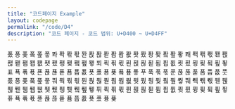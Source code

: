 ```yaml
---
title: "코드페이지 Example"
layout: codepage
permalink: "/code/D4"
description: "코드 페이지 - 코드 범위: U+D400 ~ U+D4FF"
---
```


<span class="character">퐀</span>
<span class="character">퐁</span>
<span class="character">퐂</span>
<span class="code tofu"></span>
<span class="character">퐄</span>
<span class="code tofu"></span>
<span class="character">퐆</span>
<span class="character">퐇</span>
<span class="character">퐈</span>
<span class="character">퐉</span>
<span class="character">퐊</span>
<span class="character">퐋</span>
<span class="character">퐌</span>
<span class="character">퐍</span>
<span class="character">퐎</span>
<span class="character">퐏</span>
<span class="code tofu"></span>
<span class="code tofu"></span>
<span class="code tofu"></span>
<span class="code tofu"></span>
<span class="code tofu"></span>
<span class="code tofu"></span>
<span class="code tofu"></span>
<span class="code tofu"></span>
<span class="character">퐘</span>
<span class="character">퐙</span>
<span class="character">퐚</span>
<span class="character">퐛</span>
<span class="character">퐜</span>
<span class="character">퐝</span>
<span class="character">퐞</span>
<span class="code tofu"></span>
<span class="character">퐠</span>
<span class="code tofu"></span>
<span class="character">퐢</span>
<span class="character">퐣</span>
<span class="character">퐤</span>
<span class="character">퐥</span>
<span class="character">퐦</span>
<span class="character">퐧</span>
<span class="character">퐨</span>
<span class="character">퐩</span>
<span class="character">퐪</span>
<span class="character">퐫</span>
<span class="code tofu"></span>
<span class="code tofu"></span>
<span class="code tofu"></span>
<span class="code tofu"></span>
<span class="code tofu"></span>
<span class="code tofu"></span>
<span class="code tofu"></span>
<span class="code tofu"></span>
<span class="character">퐴</span>
<span class="character">퐵</span>
<span class="character">퐶</span>
<span class="character">퐷</span>
<span class="character">퐸</span>
<span class="character">퐹</span>
<span class="character">퐺</span>
<span class="code tofu"></span>
<span class="character">퐼</span>
<span class="code tofu"></span>
<span class="character">퐾</span>
<span class="character">퐿</span>
<span class="character">푀</span>
<span class="character">푁</span>
<span class="character">푂</span>
<span class="character">푃</span>
<span class="character">푄</span>
<span class="character">푅</span>
<span class="character">푆</span>
<span class="character">푇</span>
<span class="code tofu"></span>
<span class="code tofu"></span>
<span class="code tofu"></span>
<span class="code tofu"></span>
<span class="code tofu"></span>
<span class="code tofu"></span>
<span class="code tofu"></span>
<span class="code tofu"></span>
<span class="character">푐</span>
<span class="character">푑</span>
<span class="character">푒</span>
<span class="character">푓</span>
<span class="character">푔</span>
<span class="character">푕</span>
<span class="character">푖</span>
<span class="code tofu"></span>
<span class="character">푘</span>
<span class="code tofu"></span>
<span class="character">푚</span>
<span class="character">푛</span>
<span class="character">표</span>
<span class="character">푝</span>
<span class="character">푞</span>
<span class="character">푟</span>
<span class="character">푠</span>
<span class="character">푡</span>
<span class="character">푢</span>
<span class="character">푣</span>
<span class="code tofu"></span>
<span class="code tofu"></span>
<span class="code tofu"></span>
<span class="code tofu"></span>
<span class="code tofu"></span>
<span class="code tofu"></span>
<span class="code tofu"></span>
<span class="code tofu"></span>
<span class="character">푬</span>
<span class="character">푭</span>
<span class="character">푮</span>
<span class="character">푯</span>
<span class="character">푰</span>
<span class="character">푱</span>
<span class="character">푲</span>
<span class="code tofu"></span>
<span class="character">푴</span>
<span class="code tofu"></span>
<span class="character">푶</span>
<span class="character">푷</span>
<span class="character">푸</span>
<span class="character">푹</span>
<span class="character">푺</span>
<span class="character">푻</span>
<span class="character">푼</span>
<span class="character">푽</span>
<span class="character">푾</span>
<span class="character">푿</span>
<span class="code tofu"></span>
<span class="code tofu"></span>
<span class="code tofu"></span>
<span class="code tofu"></span>
<span class="code tofu"></span>
<span class="code tofu"></span>
<span class="code tofu"></span>
<span class="code tofu"></span>
<span class="character">품</span>
<span class="character">풉</span>
<span class="character">풊</span>
<span class="character">풋</span>
<span class="character">풌</span>
<span class="character">풍</span>
<span class="character">풎</span>
<span class="code tofu"></span>
<span class="character">풐</span>
<span class="code tofu"></span>
<span class="character">풒</span>
<span class="character">풓</span>
<span class="character">풔</span>
<span class="character">풕</span>
<span class="character">풖</span>
<span class="character">풗</span>
<span class="character">풘</span>
<span class="character">풙</span>
<span class="character">풚</span>
<span class="character">풛</span>
<span class="code tofu"></span>
<span class="code tofu"></span>
<span class="code tofu"></span>
<span class="code tofu"></span>
<span class="code tofu"></span>
<span class="code tofu"></span>
<span class="code tofu"></span>
<span class="code tofu"></span>
<span class="character">풤</span>
<span class="character">풥</span>
<span class="character">풦</span>
<span class="character">풧</span>
<span class="character">풨</span>
<span class="character">풩</span>
<span class="character">풪</span>
<span class="code tofu"></span>
<span class="character">풬</span>
<span class="code tofu"></span>
<span class="character">풮</span>
<span class="character">풯</span>
<span class="character">풰</span>
<span class="character">풱</span>
<span class="character">풲</span>
<span class="character">풳</span>
<span class="character">풴</span>
<span class="character">풵</span>
<span class="character">풶</span>
<span class="character">풷</span>
<span class="code tofu"></span>
<span class="code tofu"></span>
<span class="code tofu"></span>
<span class="code tofu"></span>
<span class="code tofu"></span>
<span class="code tofu"></span>
<span class="code tofu"></span>
<span class="code tofu"></span>
<span class="character">퓀</span>
<span class="character">퓁</span>
<span class="character">퓂</span>
<span class="character">퓃</span>
<span class="character">퓄</span>
<span class="character">퓅</span>
<span class="character">퓆</span>
<span class="code tofu"></span>
<span class="character">퓈</span>
<span class="code tofu"></span>
<span class="character">퓊</span>
<span class="character">퓋</span>
<span class="character">퓌</span>
<span class="character">퓍</span>
<span class="character">퓎</span>
<span class="character">퓏</span>
<span class="character">퓐</span>
<span class="character">퓑</span>
<span class="character">퓒</span>
<span class="character">퓓</span>
<span class="code tofu"></span>
<span class="code tofu"></span>
<span class="code tofu"></span>
<span class="code tofu"></span>
<span class="code tofu"></span>
<span class="code tofu"></span>
<span class="code tofu"></span>
<span class="code tofu"></span>
<span class="character">퓜</span>
<span class="character">퓝</span>
<span class="character">퓞</span>
<span class="character">퓟</span>
<span class="character">퓠</span>
<span class="character">퓡</span>
<span class="character">퓢</span>
<span class="code tofu"></span>
<span class="character">퓤</span>
<span class="code tofu"></span>
<span class="character">퓦</span>
<span class="character">퓧</span>
<span class="character">퓨</span>
<span class="character">퓩</span>
<span class="character">퓪</span>
<span class="character">퓫</span>
<span class="character">퓬</span>
<span class="character">퓭</span>
<span class="character">퓮</span>
<span class="character">퓯</span>
<span class="code tofu"></span>
<span class="code tofu"></span>
<span class="code tofu"></span>
<span class="code tofu"></span>
<span class="code tofu"></span>
<span class="code tofu"></span>
<span class="code tofu"></span>
<span class="code tofu"></span>
<span class="character">퓸</span>
<span class="character">퓹</span>
<span class="character">퓺</span>
<span class="character">퓻</span>
<span class="character">퓼</span>
<span class="character">퓽</span>
<span class="character">퓾</span>
<span class="code tofu"></span>